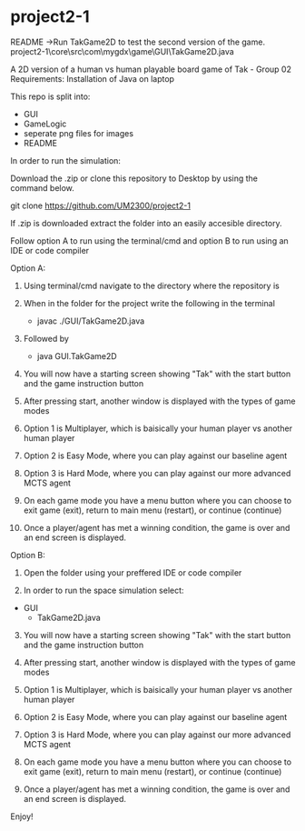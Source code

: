 # project2-1

README
->Run TakGame2D to test the second version of the game.
    project2-1\core\src\com\mygdx\game\GUI\TakGame2D.java

A 2D version of a human vs human playable board game of Tak - Group 02
Requirements: Installation of Java on laptop


This repo is split into: 
- GUI
- GameLogic
- seperate png files for images
- README


In order to run the simulation:

Download the .zip or clone this repository to Desktop by using the command below.

git clone <https://github.com/UM2300/project2-1>

If .zip is downloaded extract the folder into an easily accesible directory.


Follow option A to run using the terminal/cmd and option B to run using an IDE or code compiler

Option A:

1. Using terminal/cmd navigate to the directory where the repository is

2. When in the folder for the project write the following in the terminal
    - javac ./GUI/TakGame2D.java

3. Followed by
    - java GUI.TakGame2D

4. You will now have a starting screen showing "Tak" with the start button and the game instruction button

5. After pressing start, another window is displayed with the types of game modes

6. Option 1 is Multiplayer, which is baisically your human player vs another human player

7. Option 2 is Easy Mode, where you can play against our baseline agent

8. Option 3 is Hard Mode, where you can play against our more advanced MCTS agent

9. On each game mode you have a menu button where you can choose to exit game (exit), return to main menu (restart), or continue (continue)

10. Once a player/agent has met a winning condition, the game is over and an end screen is displayed.



Option B:


1. Open the folder using your preffered IDE or code compiler

2. In order to run the space simulation select:
- GUI
    - TakGame2D.java

3. You will now have a starting screen showing "Tak" with the start button and the game instruction button

4. After pressing start, another window is displayed with the types of game modes

5. Option 1 is Multiplayer, which is baisically your human player vs another human player

6. Option 2 is Easy Mode, where you can play against our baseline agent

7. Option 3 is Hard Mode, where you can play against our more advanced MCTS agent

8. On each game mode you have a menu button where you can choose to exit game (exit), return to main menu (restart), or continue (continue)

9. Once a player/agent has met a winning condition, the game is over and an end screen is displayed.


Enjoy!
